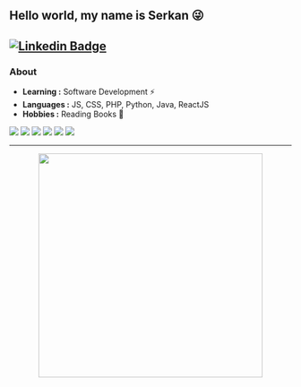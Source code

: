 
## Hello world, my name is Serkan :stuck_out_tongue_winking_eye:

[![Linkedin Badge](https://img.shields.io/badge/LinkedIn-0077B5?style=for-the-badge&logo=linkedin&logoColor=white&link=https://www.https://www.linkedin.com/in/serkan-var%C4%B1%C5%9Fl%C4%B1-290788212//)](https://www.linkedin.com/in/onurerkantoros/)
---------------------------------------------------------------------------------------------------------------------------------------------------------------------------------
### About

-  **Learning :** Software Development :zap:
-  **Languages :** JS, CSS, PHP, Python, Java, ReactJS
-  **Hobbies :** Reading Books 📖
 <img src="https://img.shields.io/badge/HTML5-E34F26?style=for-the-badge&logo=html5&logoColor=white" /> 
 <img src="https://img.shields.io/badge/CSS-239120?&style=for-the-badge&logo=css3&logoColor=white" />
 <img src="https://img.shields.io/badge/JavaScript-F7DF1E?style=for-the-badge&logo=javascript&logoColor=black" /> 
 <img src="https://img.shields.io/badge/React-20232A?style=for-the-badge&logo=react&logoColor=61DAFB" /> 
 <img src="https://img.shields.io/badge/PHP-777BB4?style=for-the-badge&logo=php&logoColor=white" /> 
 <img src="https://img.shields.io/badge/Java-ED8B00?style=for-the-badge&logo=java&logoColor=white" /> 
 
 
 
 
 

 
 
 
 

---------------------------------------------------------------------------------------------------------------------------------------------------------------------------------



<div id="header" align="center">
  <img src="https://media.giphy.com/media/ZVik7pBtu9dNS/giphy.gif" width="400"/>
</div>
